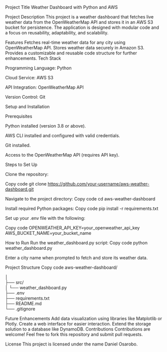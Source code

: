 Project Title
Weather Dashboard with Python and AWS

Project Description
This project is a weather dashboard that fetches live weather data from the OpenWeatherMap API and stores it in an AWS S3 bucket for persistence. The application is designed with modular code and a focus on reusability, adaptability, and scalability.

Features
Fetches real-time weather data for any city using OpenWeatherMap API.
Stores weather data securely in Amazon S3.
Provides a customizable and reusable code structure for further enhancements.
Tech Stack 

Programming Language: Python

Cloud Service: AWS S3

API Integration: OpenWeatherMap API

Version Control: Git

Setup and Installation

Prerequisites

Python installed (version 3.8 or above).

AWS CLI installed and configured with valid credentials.

Git installed.

Access to the OpenWeatherMap API (requires API key).

Steps to Set Up

Clone the repository:


Copy code
git clone https://github.com/your-username/aws-weather-dashboard.git  

Navigate to the project directory:
Copy code
cd aws-weather-dashboard

Install required Python packages:
Copy code
pip install -r requirements.txt  

Set up your .env file with the following:

Copy code
OPENWEATHER_API_KEY=your_openweather_api_key  
AWS_BUCKET_NAME=your_bucket_name  

How to Run
Run the weather_dashboard.py script:
Copy code
python weather_dashboard.py  

Enter a city name when prompted to fetch and store its weather data.

Project Structure
Copy code
aws-weather-dashboard/  

│  
├── src/  
│   └── weather_dashboard.py  
├── .env  
├── requirements.txt  
├── README.md  
└── .gitignore  

Future Enhancements
Add data visualization using libraries like Matplotlib or Plotly.
Create a web interface for easier interaction.
Extend the storage solution to a database like DynamoDB.
Contributions
Contributions are welcome! Feel free to fork this repository and submit pull requests.

License
This project is licensed under the name Daniel Osarobo.

